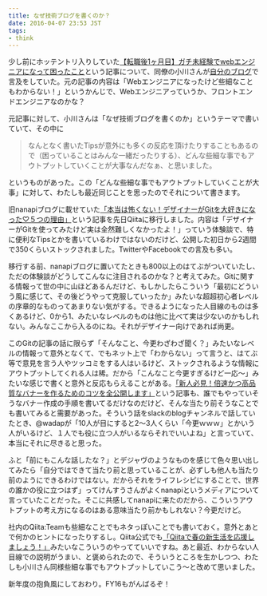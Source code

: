 ```yaml
---
title: なぜ技術ブログを書くのか？
date: 2016-04-07 23:53 JST
tags:
- think
---
```


少し前にホッテントリ入りしていた[【転職後1ヶ月目】ガチ未経験でwebエンジニアになって困ったこと](http://www.2dgod.com/entry/2016/03/28/060000)という記事について、同僚の小川さんが[自分のブログ](http://blog.koogawa.com/entry/2016/03/29/225531)で言及をしていた。元の記事の内容は「Webエンジニアになったけど些細なこともわからない！」というかんじで、Webエンジニアっていうか、フロントエンドエンジニアなのかな？

元記事に対して、小川さんは「なぜ技術ブログを書くのか」というテーマで書いていて、その中に

>なんとなく書いたTipsが意外にも多くの反応を頂けたりすることもあるので（困っていることはみんな一緒だったりする）、どんな些細な事でもアウトプットしていくことが大事なんだなぁ、と思いました。

というものがあった。この「どんな些細な事でもアウトプットしていくことが大事」に対して、わたしも最近同じことを思ったのでそれについて書きます。

旧nanapiブログに載せていた[「本当は怖くない！デザイナーがGitを大好きになった♡５つの理由」](http://qiita.com/yunico-jp/items/de191a15ac07651abdea)という記事を先日Qiitaに移行しました。内容は「デザイナーがGitを使ってみたけど実は全然難しくなかったよ！」っていう体験談で、特に便利なTipsとかを書いているわけではないのだけど、公開した初日から2週間で350くらいストックされました。TwitterやFacebookでの言及も多い。

移行する前、nanapiブログに置いてたときも800以上のはてぶがついていたし、ただの体験談がどうしてこんなに注目されるのかな？と考えてみた。Gitに関する情報って世の中に山ほどあるんだけど、もしかしたらこういう「最初にどういう風に感じて、その後どうやって克服していったか」みたいな超超初心者レベルの序章的なものってあまりない気がする。できるようになった人目線のものは多くあるけど、0から1、みたいなレベルのものは他に比べて実は少ないのかもしれない。みんなここから入るのにね。それがデザイナー向けであれば尚更。

このGitの記事の話に限らず「そんなこと、今更わざわざ聞く？」みたいなレベルの情報って意外となくて、でもネット上で「わからない」って言うと、はてぶ等で意見を言う人やツッコミをする人はいるけど、ストックされるような情報にアウトプットしてくれる人は稀。だから「こんなこと今更すぎるけど一応〜」みたいな感じで書くと意外と反応もらえることがある。[「新人必見！倍速かつ高品質なバナーを作るためのコツを全公開します」](http://qiita.com/yunico-jp/items/5e11f6b018ec830bc39a)という記事も、誰でもやっていそうなバナー作成の手順を書いてるだけなのだけど、そんな当たり前そうなことでも書いてみると需要があった。そういう話をslackのblogチャンネルで話していたとき、@wadapが「10人が目にすると2〜3人くらい「今更ｗｗｗ」とかいう人がいるけど、１人でも役に立つ人がいるならそれでいいよね」と言っていて、本当にそれに尽きると思った。

ふと「前にもこんな話したな？」とデジャヴのようなものを感じて色々思い出してみたら「自分ではできて当たり前と思っていることが、必ずしも他人も当たり前のようにできるわけではない。だからそれをライフレシピにすることで、世界の誰かの役に立つはず」ってけんすうさんがよくnanapiというメディアについて言っていたことだった。そこに共感してnanapiに来たのだから、こういうアウトプットの考え方になるのはある意味当たり前かもしれない？今更だけど。

社内のQiita:Teamも些細なことでもネタっぽいことでも書いておく。意外とあとで何かのヒントになったりするし。Qiita公式でも[「Qiitaで春の新生活を応援しましょう！」](http://blog.qiita.com/post/141132737319/4yournewlife)みたいなこういうのやってていいですね。あと最近、わからない人目線での説明がうまい、と褒められたので、そういうところを生かしつつ、わたしも小川さん同様些細な事でもアウトプットしていこう〜と改めて思いました。

新年度の抱負風にしておわり。FY16もがんばるぞ！